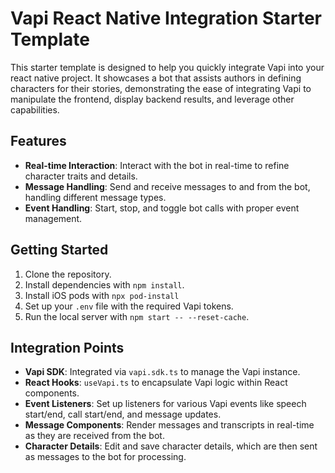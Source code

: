 # Vapi React Native Integration Starter Template

This starter template is designed to help you quickly integrate Vapi into your react native project. It showcases a bot that assists authors in defining characters for their stories, demonstrating the ease of integrating Vapi to manipulate the frontend, display backend results, and leverage other capabilities.

## Features

- **Real-time Interaction**: Interact with the bot in real-time to refine character traits and details.
- **Message Handling**: Send and receive messages to and from the bot, handling different message types.
- **Event Handling**: Start, stop, and toggle bot calls with proper event management.

## Getting Started

1. Clone the repository.
2. Install dependencies with `npm install`.
3. Install iOS pods with `npx pod-install`
3. Set up your `.env` file with the required Vapi tokens.
4. Run the local server with `npm start -- --reset-cache`.

## Integration Points

- **Vapi SDK**: Integrated via `vapi.sdk.ts` to manage the Vapi instance.
- **React Hooks**: `useVapi.ts` to encapsulate Vapi logic within React components.
- **Event Listeners**: Set up listeners for various Vapi events like speech start/end, call start/end, and message updates.
- **Message Components**: Render messages and transcripts in real-time as they are received from the bot.
- **Character Details**: Edit and save character details, which are then sent as messages to the bot for processing.

